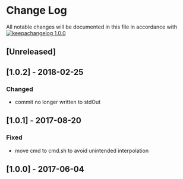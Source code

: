 # Change Log

All notable changes will be documented in this file in accordance with
[![keepachangelog 1.0.0](https://img.shields.io/badge/keepachangelog-1.0.0-brightgreen.svg)](http://keepachangelog.com/en/1.0.0/)

## \[Unreleased]

## \[1.0.2] - 2018-02-25

### Changed

- commit no longer written to stdOut

## \[1.0.1] - 2017-08-20

### Fixed

- move cmd to cmd.sh to avoid unintended interpolation

## \[1.0.0] - 2017-06-04

